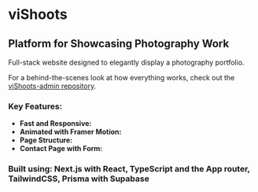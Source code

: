 # viShoots

## Platform for Showcasing Photography Work

Full-stack website designed to elegantly display a photography portfolio.

For a behind-the-scenes look at how everything works, check out the [viShoots-admin repository](https://github.com/gileanu/vishoots-admin).

### Key Features:

- **Fast and Responsive:**
- **Animated with Framer Motion:**
- **Page Structure:**
- **Contact Page with Form:**

### Built using: Next.js with React, TypeScript and the App router, TailwindCSS, Prisma with Supabase
